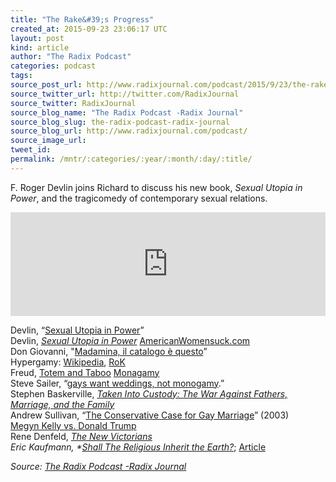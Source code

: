 ```yaml
---
title: "The Rake&#39;s Progress"
created_at: 2015-09-23 23:06:17 UTC
layout: post
kind: article
author: "The Radix Podcast"
categories: podcast
tags: 
source_post_url: http://www.radixjournal.com/podcast/2015/9/23/the-rakes-progress
source_twitter_url: http://twitter.com/RadixJournal
source_twitter: RadixJournal
source_blog_name: "The Radix Podcast -Radix Journal"
source_blog_slug: the-radix-podcast-radix-journal
source_blog_url: http://www.radixjournal.com/podcast/
source_image_url: 
tweet_id:
permalink: /mntr/:categories/:year/:month/:day/:title/
---
```

<p>F. Roger Devlin joins Richard to discuss his new book, <em>Sexual Utopia in Power</em>, and the tragicomedy of contemporary sexual relations.</p><iframe scrolling="no" src="https://w.soundcloud.com/player/?url=https%3A//api.soundcloud.com/tracks/225281988&amp;color=ff5500&amp;auto_play=false&amp;hide_related=false&amp;show_comments=true&amp;show_user=true&amp;show_reposts=false" width="100%" frameborder="no" height="166"></iframe><p>Devlin, “<a href="https://dontmarry.files.wordpress.com/2009/03/sexualutopia.pdf">Sexual Utopia in Power</a>” <br>
Devlin, <em><a href="http://www.amazon.com/exec/obidos/ASIN/1935965891/washisummipub-20">Sexual Utopia in Power</a></em>
<a href="http://antimisandry.com/facts-figures/3824.htm">AmericanWomensuck.com</a> <br>
Don Giovanni, "<a href="https://www.youtube.com/watch?v=INF9r5jju0A">Madamina, il catalogo è questo</a>” <br>
Hypergamy: <a href="https://en.wikipedia.org/wiki/Hypergamy">Wikipedia</a>, <a href="http://www.returnofkings.com/44532/the-true-nature-of-female-hypergamy">RoK</a> <br>
Freud, <a href="http://www.amazon.com/exec/obidos/ASIN/048640434X/washisummipub-20">Totem and Taboo</a>
<a href="https://en.wikipedia.org/wiki/Monogamy">Monagamy</a> <br>
Steve Sailer, “<a href="http://isteve.blogspot.com/2013/06/xanax-for-gay-summer-weddings.html">gays want weddings, not monogamy</a>.” <br>
Stephen Baskerville, <em><a href="http://www.amazon.com/exec/obidos/ASIN/1581825943/washisummipub-20">Taken Into Custody: The War Against Fathers, Marriage, and the Family</a></em> <br>
Andrew Sullivan, “<a href="http://content.time.com/time/magazine/article/0,9171,460232,00.html">The Conservative Case for Gay Marriage</a>”  (2003) <br>
<a href="http://www.radixjournal.com/blog/2015/8/7/trump-paul-and-the-cucks">Megyn Kelly vs. Donald Trump</a> <br>
Rene Denfeld, <em><a href="http://www.amazon.com/exec/obidos/ASIN/0446517526/washisummipub-20">The New Victorians</a> <br>
Eric Kaufmann, *<a href="http://www.amazon.com/exec/obidos/ASIN/1846681448/washisummipub-20">Shall The Religious Inherit the Earth?</a></em>; <a href="http://www.sneps.net/RD/uploads/1-Shall%20the%20Religious%20Inherit%20the%20Earth.pdf">Article</a>  </p><div class="">
    <i>Source: <a href="http://www.radixjournal.com/podcast/">The Radix Podcast -Radix Journal</a></i>
</div>
